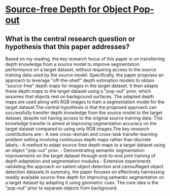 # [Source-free Depth for Object Pop-out](https://arxiv.org/abs/2212.05370)

## What is the central research question or hypothesis that this paper addresses?

 Based on my reading, the key research focus of this paper is on transferring depth knowledge from a source model to improve segmentation performance on a target dataset, without requiring access to the source training data used by the source model. Specifically, the paper proposes an approach to leverage "off-the-shelf" depth estimation models to obtain "source-free" depth maps for images in the target dataset. It then adapts these depth maps to the target dataset using a "pop-out" prior, which assumes that objects rest on background surfaces. The adapted depth maps are used along with RGB images to train a segmentation model for the target dataset.The central hypothesis is that the proposed approach can successfully transfer depth knowledge from the source model to the target dataset, despite not having access to the original source training data. This knowledge transfer is aimed at improving segmentation accuracy on the target dataset compared to using only RGB images.The key research contributions are:- A new cross-domain and cross-task transfer learning problem setting involving continuous depth maps rather than discrete labels.- A method to adapt source-free depth maps to a target dataset using an object "pop-out" prior. - Demonstrating semantic segmentation improvements on the target dataset through end-to-end joint training of depth adaptation and segmentation modules.- Extensive experiments validating the approach on salient object detection and camouflaged object detection datasets.In summary, the paper focuses on effectively harnessing readily available source-free depth for improving semantic segmentation on a target dataset by adapting it using geometric cues. The core idea is the "pop-out" prior to separate objects from background.

